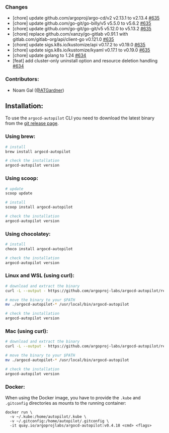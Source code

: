 ### Changes

- [chore] update github.com/argoproj/argo-cd/v2 v2.13.1 to v2.13.4 [#635](https://github.com/argoproj-labs/argocd-autopilot/pull/635)
- [chore] update github.com/go-git/go-billy/v5 v5.5.0 to v5.6.2 [#635](https://github.com/argoproj-labs/argocd-autopilot/pull/635)
- [chore] update github.com/go-git/go-git/v5 v5.12.0 to v5.13.2 [#635](https://github.com/argoproj-labs/argocd-autopilot/pull/635)
- [chore] replace github.com/xanzy/go-gitlab v0.91.1 with gitlab.com/gitlab-org/api/client-go v0.121.0 [#635](https://github.com/argoproj-labs/argocd-autopilot/pull/635)
- [chore] update sigs.k8s.io/kustomize/api v0.17.2 to v0.19.0 [#635](https://github.com/argoproj-labs/argocd-autopilot/pull/635)
- [chore] update sigs.k8s.io/kustomize/kyaml v0.17.1 to v0.19.0 [#635](https://github.com/argoproj-labs/argocd-autopilot/pull/635)
- [chore] update golang to 1.24 [#634](https://github.com/argoproj-labs/argocd-autopilot/pull/634)
- [feat] add cluster-only uninstall option and resource deletion handling [#634](https://github.com/argoproj-labs/argocd-autopilot/pull/634)

### Contributors:

- Noam Gal ([@ATGardner](https://github.com/ATGardner))

## Installation:

To use the `argocd-autopilot` CLI you need to download the latest binary from the [git release page](https://github.com/argoproj-labs/argocd-autopilot/releases).

### Using brew:

```bash
# install
brew install argocd-autopilot

# check the installation
argocd-autopilot version
```

### Using scoop:

```bash
# update
scoop update

# install
scoop install argocd-autopilot

# check the installation
argocd-autopilot version
```

### Using chocolatey:

```bash
# install
choco install argocd-autopilot

# check the installation
argocd-autopilot version
```

### Linux and WSL (using curl):

```bash
# download and extract the binary
curl -L --output - https://github.com/argoproj-labs/argocd-autopilot/releases/download/v0.4.19/argocd-autopilot-linux-amd64.tar.gz | tar zx

# move the binary to your $PATH
mv ./argocd-autopilot-* /usr/local/bin/argocd-autopilot

# check the installation
argocd-autopilot version
```

### Mac (using curl):

```bash
# download and extract the binary
curl -L --output - https://github.com/argoproj-labs/argocd-autopilot/releases/download/v0.4.19/argocd-autopilot-darwin-amd64.tar.gz | tar zx

# move the binary to your $PATH
mv ./argocd-autopilot-* /usr/local/bin/argocd-autopilot

# check the installation
argocd-autopilot version
```

### Docker:

When using the Docker image, you have to provide the `.kube` and `.gitconfig` directories as mounts to the running container:

```
docker run \
  -v ~/.kube:/home/autopilot/.kube \
  -v ~/.gitconfig:/home/autopilot/.gitconfig \
  -it quay.io/argoprojlabs/argocd-autopilot:v0.4.18 <cmd> <flags>
```
